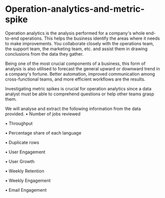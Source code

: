 # Operation-analytics-and-metric-spike
Operation analytics is the analysis performed for a company's whole end-to-end
operations. This helps the business identify the areas where it needs to make
improvements. You collaborate closely with the operations team, the support team, the
marketing team, etc. and assist them in drawing conclusions from the data they gather.

Being one of the most crucial components of a business, this form of analysis is also utilised
to forecast the general upward or downward trend in a company's fortune. Better
automation, improved communication among cross-functional teams, and more efficient
workflows are the results.

Investigating metric spikes is crucial for operation analytics since a data analyst must be
able to comprehend questions or help other teams grasp them.

We will analyse and extract the following information from the data provided.
• Number of jobs reviewed

• Throughput

• Percentage share of each language

• Duplicate rows

• User Engagement

• User Growth

• Weekly Retention

• Weekly Engagement

• Email Engagement
